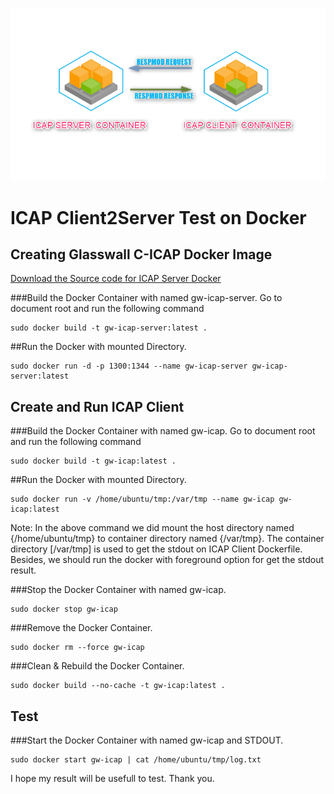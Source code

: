 ![ICAP Client2Server Test](./logo.png)
# ICAP Client2Server Test on Docker
## Creating Glasswall C-ICAP Docker Image
[Download the Source code for ICAP Server Docker](https://github.com/filetrust/c-icap)


###Build the Docker Container with named gw-icap-server.
Go to document root and run the following command

```
sudo docker build -t gw-icap-server:latest .

```

##Run the Docker with mounted Directory.
```
sudo docker run -d -p 1300:1344 --name gw-icap-server gw-icap-server:latest

```

##  Create and Run ICAP Client

###Build the Docker Container with named gw-icap.
Go to document root and run the following command
```
sudo docker build -t gw-icap:latest .

```

##Run the Docker with mounted Directory.
```
sudo docker run -v /home/ubuntu/tmp:/var/tmp --name gw-icap gw-icap:latest
```
Note: In the above command we did mount the host directory named {/home/ubuntu/tmp} to container directory named {/var/tmp}.
      The container directory [/var/tmp] is used to get the stdout on ICAP Client Dockerfile.
      Besides, we should run the docker with foreground option for get the stdout result. 


###Stop the Docker Container with named gw-icap.
```
sudo docker stop gw-icap
```

###Remove the Docker Container.
```
sudo docker rm --force gw-icap
```

###Clean & Rebuild the Docker Container.
```
sudo docker build --no-cache -t gw-icap:latest .
```

## Test
###Start the Docker Container with named gw-icap and STDOUT.
```
sudo docker start gw-icap | cat /home/ubuntu/tmp/log.txt
```
I hope my result will be usefull to test.
Thank you.
